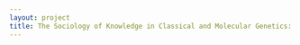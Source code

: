 ```yaml
--- 
layout: project 
title: The Sociology of Knowledge in Classical and Molecular Genetics: The 20th Century Scientific Networks of Barbara McClintock and the Jackson Laboratory
---
```



